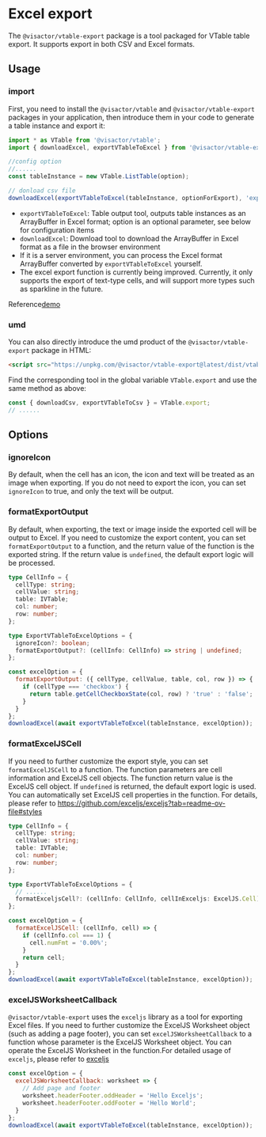 # Excel export

The `@visactor/vtable-export` package is a tool packaged for VTable table export. It supports export in both CSV and Excel formats.

## Usage

### import

First, you need to install the `@visactor/vtable` and `@visactor/vtable-export` packages in your application, then introduce them in your code to generate a table instance and export it:

```js
import * as VTable from '@visactor/vtable';
import { downloadExcel, exportVTableToExcel } from '@visactor/vtable-export';

//config option
//......
const tableInstance = new VTable.ListTable(option);

// donload csv file
downloadExcel(exportVTableToExcel(tableInstance, optionForExport), 'export-csv');
```

* `exportVTableToExcel`: Table output tool, outputs table instances as an ArrayBuffer in Excel format; option is an optional parameter, see below for configuration items
* `downloadExcel`: Download tool to download the ArrayBuffer in Excel format as a file in the browser environment
* If it is a server environment, you can process the Excel format ArrayBuffer converted by `exportVTableToExcel` yourself.
* The excel export function is currently being improved. Currently, it only supports the export of text-type cells, and will support more types such as sparkline in the future.

Reference[demo](../../demo/export/table-export)

### umd

You can also directly introduce the umd product of the `@visactor/vtable-export` package in HTML:

```html
<script src="https://unpkg.com/@visactor/vtable-export@latest/dist/vtable-export.js"></script>
```

Find the corresponding tool in the global variable `VTable.export` and use the same method as above:

```js
const { downloadCsv, exportVTableToCsv } = VTable.export;
// ......
```

## Options

### ignoreIcon

By default, when the cell has an icon, the icon and text will be treated as an image when exporting. If you do not need to export the icon, you can set `ignoreIcon` to true, and only the text will be output.

### formatExportOutput

By default, when exporting, the text or image inside the exported cell will be output to Excel. If you need to customize the export content, you can set `formatExportOutput` to a function, and the return value of the function is the exported string. If the return value is `undefined`, the default export logic will be processed.

```ts
type CellInfo = {
  cellType: string;
  cellValue: string;
  table: IVTable;
  col: number;
  row: number;
};

type ExportVTableToExcelOptions = {
  ignoreIcon?: boolean;
  formatExportOutput?: (cellInfo: CellInfo) => string | undefined;
};
```

```js
const excelOption = {
  formatExportOutput: ({ cellType, cellValue, table, col, row }) => {
    if (cellType === 'checkbox') {
      return table.getCellCheckboxState(col, row) ? 'true' : 'false';
    }
  }
};
downloadExcel(await exportVTableToExcel(tableInstance, excelOption));
```


### formatExcelJSCell

If you need to further customize the export style, you can set `formatExcelJSCell` to a function. The function parameters are cell information and ExcelJS cell objects. The function return value is the ExcelJS cell object. If `undefined` is returned, the default export logic is used. You can automatically set ExcelJS cell properties in the function. For details, please refer to https://github.com/exceljs/exceljs?tab=readme-ov-file#styles

```ts
type CellInfo = {
  cellType: string;
  cellValue: string;
  table: IVTable;
  col: number;
  row: number;
};

type ExportVTableToExcelOptions = {
  // ......
  formatExceljsCell?: (cellInfo: CellInfo, cellInExceljs: ExcelJS.Cell) => ExcelJS.Cell;
};
```

```js
const excelOption = {
  formatExcelJSCell: (cellInfo, cell) => {
    if (cellInfo.col === 1) {
      cell.numFmt = '0.00%';
    }
    return cell;
  }
};
downloadExcel(await exportVTableToExcel(tableInstance, excelOption));
```

### excelJSWorksheetCallback

`@visactor/vtable-export` uses the `exceljs` library as a tool for exporting Excel files. If you need to further customize the ExcelJS Worksheet object (such as adding a page footer), you can set `excelJSWorksheetCallback` to a function whose parameter is the ExcelJS Worksheet object. You can operate the ExcelJS Worksheet in the function.For detailed usage of `exceljs`, please refer to [exceljs](https://github.com/exceljs/exceljs/blob/master/README.md)

```js
const excelOption = {
  excelJSWorksheetCallback: worksheet => {
    // Add page and footer
    worksheet.headerFooter.oddHeader = 'Hello Exceljs';
    worksheet.headerFooter.oddFooter = 'Hello World';
  }
};
downloadExcel(await exportVTableToExcel(tableInstance, excelOption));
```

